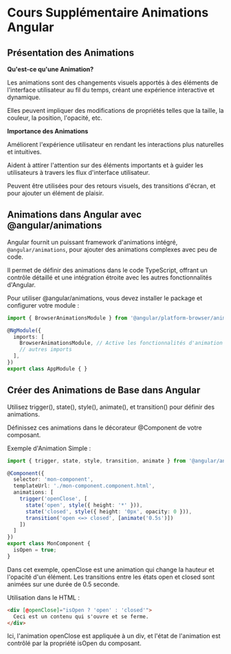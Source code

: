 # Cours Supplémentaire Animations Angular

## Présentation des Animations

**Qu'est-ce qu'une Animation?**

Les animations sont des changements visuels apportés à des éléments de l'interface utilisateur au fil du temps, créant une expérience interactive et dynamique.

Elles peuvent impliquer des modifications de propriétés telles que la taille, la couleur, la position, l'opacité, etc.

**Importance des Animations**

Améliorent l'expérience utilisateur en rendant les interactions plus naturelles et intuitives.

Aident à attirer l'attention sur des éléments importants et à guider les utilisateurs à travers les flux d'interface utilisateur.

Peuvent être utilisées pour des retours visuels, des transitions d'écran, et pour ajouter un élément de plaisir.

## Animations dans Angular avec @angular/animations

Angular fournit un puissant framework d'animations intégré, `@angular/animations`, pour ajouter des animations complexes avec peu de code.

Il permet de définir des animations dans le code TypeScript, offrant un contrôle détaillé et une intégration étroite avec les autres fonctionnalités d'Angular.

Pour utiliser @angular/animations, vous devez installer le package et configurer votre module :

```ts
import { BrowserAnimationsModule } from '@angular/platform-browser/animations';

@NgModule({
  imports: [
    BrowserAnimationsModule, // Active les fonctionnalités d'animation dans l'application
    // autres imports
  ],
})
export class AppModule { }
```

## Créer des Animations de Base dans Angular

Utilisez trigger(), state(), style(), animate(), et transition() pour définir des animations.

Définissez ces animations dans le décorateur @Component de votre composant.

Exemple d'Animation Simple :

```ts
import { trigger, state, style, transition, animate } from '@angular/animations';

@Component({
  selector: 'mon-component',
  templateUrl: './mon-component.component.html',
  animations: [
    trigger('openClose', [
      state('open', style({ height: '*' })),
      state('closed', style({ height: '0px', opacity: 0 })),
      transition('open <=> closed', [animate('0.5s')])
    ])
  ]
})
export class MonComponent {
  isOpen = true;
}
```

Dans cet exemple, openClose est une animation qui change la hauteur et l'opacité d'un élément. Les transitions entre les états open et closed sont animées sur une durée de 0.5 seconde.

Utilisation dans le HTML :

```html
<div [@openClose]="isOpen ? 'open' : 'closed'">
  Ceci est un contenu qui s'ouvre et se ferme.
</div>
```

Ici, l'animation openClose est appliquée à un div, et l'état de l'animation est contrôlé par la propriété isOpen du composant.




